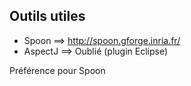 ## Outils utiles
- Spoon ==> http://spoon.gforge.inria.fr/
- AspectJ ==> Oublié (plugin Eclipse)

Préférence pour Spoon
